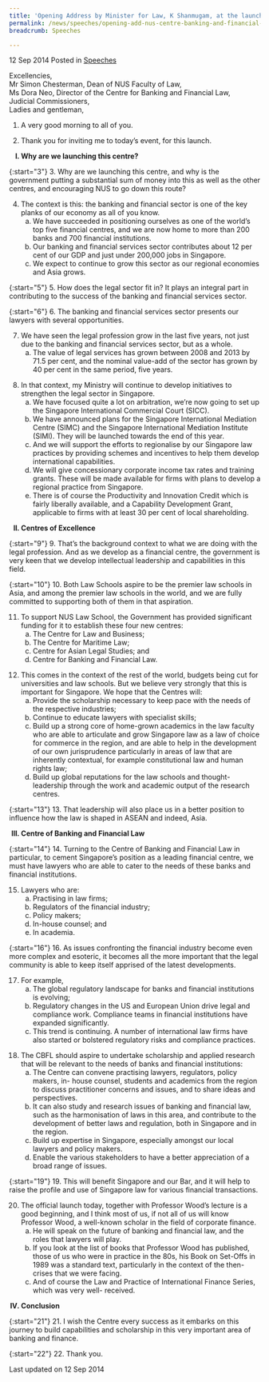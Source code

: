 ```yaml
---
title: 'Opening Address by Minister for Law, K Shanmugam, at the launch of the NUS Centre for Banking and Financial Law'
permalink: /news/speeches/opening-add-nus-centre-banking-and-financial-law
breadcrumb: Speeches

---
```



12 Sep 2014 Posted in [Speeches](/news/speeches)

Excellencies,  
Mr Simon Chesterman, Dean of NUS Faculty of Law,  
Ms Dora Neo, Director of the Centre for Banking and Financial Law,  
Judicial Commissioners,  
Ladies and gentleman,  


1. A very good morning to all of you.


2. Thank you for inviting me to today’s event, for this launch.


<ol style="list-style-type: upper-roman; font-weight:bold;">
<li>Why are we launching this centre?</li>
</ol>


{:start="3"}
3. Why are we launching this centre, and why is the government putting a substantial sum of money into this as well as the other centres, and encouraging NUS to go down this route?


<ol start="4">
<li> The context is this: the banking and financial sector is one of the key planks of our economy as all of you know.

<ol style="list-style-type: lower-alpha">
<li> We have succeeded in positioning ourselves as one of the world’s top five  financial centres,  and we are now home to more than 200 banks and 700  financial institutions. </li>
<li> Our banking and financial services sector contributes about 12 per cent of our  GDP and just  under 200,000 jobs in Singapore. </li>
<li>We expect to continue to grow this sector as our regional economies and Asia  grows. </li>
</ol>

</li>
</ol>

{:start="5"}
5. How does the legal sector fit in? It plays an integral part in contributing to the success of the banking and financial services sector.

{:start="6"}
6. The banking and financial services sector presents our lawyers with several opportunities.

<ol start="7">
<li> We have seen the legal profession grow in the last five years, not just due to the banking and financial services sector, but as a whole.

<ol style="list-style-type: lower-alpha">
<li>The value of legal services has grown between 2008 and 2013 by 71.5 per  cent, and the  nominal value-add of the sector has grown by 40 per cent in the  same period, five years.</li>
</ol>

</li>
</ol>

<ol start="8">
<li>In that context, my Ministry will continue to develop initiatives to strengthen the legal sector in Singapore.

<ol style="list-style-type: lower-alpha">
<li> We have focused quite a lot on arbitration, we’re now going to set up the  Singapore  International Commercial Court (SICC). </li>
<li> We have announced plans for the Singapore International Mediation Centre  (SIMC) and the  Singapore International Mediation Institute (SIMI). They will  be launched towards the end of  this year.</li>
<li> And we will support the efforts to regionalise by our Singapore law practices  by providing  schemes and incentives to help them develop international  capabilities.</li>
<li>We will give concessionary corporate income tax rates and training grants.  These will be  made available for firms with plans to develop a regional practice  from Singapore.</li>
<li>There is of course the Productivity and Innovation Credit which is fairly  liberally available, and  a Capability Development Grant, applicable to firms  with at least 30 per cent of local  shareholding. </li>
</ol>

</li>
</ol>


<ol start="2" style="list-style-type: upper-roman; font-weight:bold;">
<li>Centres of Excellence</li>
</ol>

{:start="9"}
9. That’s the background context to what we are doing with the legal profession. And as we develop as a financial centre, the government is very keen that we develop intellectual leadership and capabilities in this field.

{:start="10"}
10. Both Law Schools aspire to be the premier law schools in Asia, and among the premier law schools in the world, and we are fully committed to supporting both of them in that aspiration.

<ol start="11">
<li> To support NUS Law School, the Government has provided significant funding for it to establish these four new centres:

<ol style="list-style-type: lower-alpha">
<li>The Centre for Law and Business; </li>
<li>The Centre for Maritime Law; </li>
<li>Centre for Asian Legal Studies; and</li>
<li>Centre for Banking and Financial Law.</li>
</ol>

</li>
</ol>

<ol start="12">
<li> This comes in the context of the rest of the world, budgets being cut for universities and law schools. But we believe very strongly that this is important for Singapore. We hope that the Centres will:

<ol style="list-style-type: lower-alpha">

<li>Provide the scholarship necessary to keep pace with the needs of the  respective industries; </li>
<li>Continue to educate lawyers with specialist skills;</li>
<li>Build up a strong core of home-grown academics in the law faculty who are  able to articulate  and grow Singapore law as a law of choice for commerce in  the region, and are able to help in  the development of our own jurisprudence  particularly in areas of law that are inherently  contextual, for example  constitutional law and human rights law; </li>
<li>Build up global reputations for the law schools and thought-leadership  through the work and  academic output of the research centres.</li>
</ol>

</li>
</ol>

{:start="13"}
13. That leadership will also place us in a better position to influence how the law is shaped in ASEAN and indeed, Asia.

<ol start="3" style="list-style-type: upper-roman; font-weight: bold;">
<li>  Centre of Banking and Financial Law</li>
</ol>

{:start="14"}
14. Turning to the Centre of Banking and Financial Law in particular, to cement Singapore’s position as a leading financial centre, we must have lawyers who are able to cater to the needs of these banks and financial institutions.

<ol start="15">
<li>Lawyers who are:

<ol style="list-style-type: lower-alpha">
<li>Practising in law firms; </li>
<li>Regulators of the financial industry; </li>
<li>Policy makers;</li> 
<li>In-house counsel; and</li>
<li>In academia.</li>


</ol>

</li>
</ol>

{:start="16"}
16. As issues confronting the financial industry become even more complex and esoteric, it becomes all the more important that the legal community is able to keep itself apprised of the latest developments. 


<ol start="17">
<li>For example,

<ol style="list-style-type: lower-alpha">
<li>The global regulatory landscape for banks and financial institutions is  evolving;</li>
<li>Regulatory changes in the US and European Union drive legal and  compliance work.  Compliance teams in financial institutions have expanded  significantly. </li>
<li>This trend is continuing. A number of international law firms have also  started or bolstered  regulatory risks and compliance practices.</li>
</ol>


</li>
</ol>

<ol start="18">
<li> The CBFL should aspire to undertake scholarship and applied research that will be relevant to the needs of banks and financial institutions: 
<ol style="list-style-type: lower-alpha">

<li>The Centre can convene practising lawyers, regulators, policy makers, in-  house counsel,  students and academics from the region to discuss practitioner  concerns and issues, and to  share ideas and perspectives. </li>
<li>It can also study and research issues of banking and financial law, such as the  harmonisation  of laws in this area, and contribute to the development of better  laws and regulation, both in  Singapore and in the region. </li>
<li>Build up expertise in Singapore, especially amongst our local lawyers and  policy makers.</li>
<li> Enable the various stakeholders to have a better appreciation of a broad range  of issues. </li>

</ol>
</li>
</ol>

{:start="19"}
19. This will benefit Singapore and our Bar, and it will help to raise the profile and use of Singapore law for various financial transactions.

<ol start="20">
<li> The official launch today, together with Professor Wood’s lecture is a good beginning, and I think most of us, if not all of us will know Professor Wood, a well-known scholar in the field of corporate finance.

<ol style="list-style-type: lower-alpha">

<li>He will speak on the future of banking and financial law, and the roles that  lawyers will play. </li>


<li>If you look at the list of books that Professor Wood has published, those of us  who were in  practice in the 80s, his Book on Set-Offs in 1989 was a standard  text, particularly in the context  of the then-crises that we were facing. </li>


<li>And of course the Law and Practice of International Finance Series, which  was very well-  received. </li>
</ol>

</li>
</ol>

<ol start="4" style="list-style-type: upper-roman;font-weight:bold;">
<li> Conclusion</li>
</ol>

{:start="21"}
21. I wish the Centre every success as it embarks on this journey to build capabilities and scholarship in this very important area of banking and finance. 

{:start="22"}
22. Thank you.


<p class="right-side-updated">Last updated on 12 Sep 2014</p>



